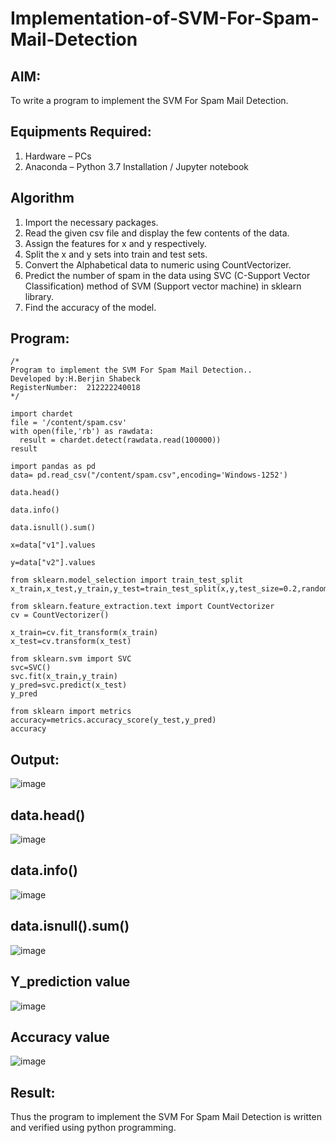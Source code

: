 # Implementation-of-SVM-For-Spam-Mail-Detection

## AIM:
To write a program to implement the SVM For Spam Mail Detection.

## Equipments Required:
1. Hardware – PCs
2. Anaconda – Python 3.7 Installation / Jupyter notebook

## Algorithm
1. Import the necessary packages.
2. Read the given csv file and display the few contents of the data.
3. Assign the features for x and y respectively.
4. Split the x and y sets into train and test sets.
5. Convert the Alphabetical data to numeric using CountVectorizer.
6. Predict the number of spam in the data using SVC (C-Support Vector Classification) method of SVM (Support vector machine) in sklearn library.
7. Find the accuracy of the model.

## Program:
```
/*
Program to implement the SVM For Spam Mail Detection..
Developed by:H.Berjin Shabeck
RegisterNumber:  212222240018
*/
```
```
import chardet
file = '/content/spam.csv'
with open(file,'rb') as rawdata:
  result = chardet.detect(rawdata.read(100000))
result

import pandas as pd
data= pd.read_csv("/content/spam.csv",encoding='Windows-1252')

data.head()

data.info()

data.isnull().sum()

x=data["v1"].values

y=data["v2"].values

from sklearn.model_selection import train_test_split
x_train,x_test,y_train,y_test=train_test_split(x,y,test_size=0.2,random_state=0)

from sklearn.feature_extraction.text import CountVectorizer
cv = CountVectorizer()

x_train=cv.fit_transform(x_train)
x_test=cv.transform(x_test)

from sklearn.svm import SVC
svc=SVC()
svc.fit(x_train,y_train)
y_pred=svc.predict(x_test)
y_pred

from sklearn import metrics
accuracy=metrics.accuracy_score(y_test,y_pred)
accuracy
```

## Output:
![image](https://github.com/R-Guruprasad/Implementation-of-SVM-For-Spam-Mail-Detection/assets/119390308/c1cbcff6-7c3e-49af-b0ce-3bd17ec6b50f)
## data.head()
![image](https://github.com/R-Guruprasad/Implementation-of-SVM-For-Spam-Mail-Detection/assets/119390308/b3f4cbf1-6b18-498d-8774-8aa3afd66e1b)
## data.info()
![image](https://github.com/R-Guruprasad/Implementation-of-SVM-For-Spam-Mail-Detection/assets/119390308/17890907-8243-42cc-9d92-35043106f1e9)
## data.isnull().sum()
![image](https://github.com/R-Guruprasad/Implementation-of-SVM-For-Spam-Mail-Detection/assets/119390308/63ef50fa-b7a9-41d8-bd23-aa3ad0875cf0)
## Y_prediction value
![image](https://github.com/R-Guruprasad/Implementation-of-SVM-For-Spam-Mail-Detection/assets/119390308/328dfa13-c1c6-45b8-9d39-f9cde7e2873e)
## Accuracy value
![image](https://github.com/R-Guruprasad/Implementation-of-SVM-For-Spam-Mail-Detection/assets/119390308/2b1de9ee-131b-4f08-84ed-2eda7f79a693)

## Result:
Thus the program to implement the SVM For Spam Mail Detection is written and verified using python programming.
